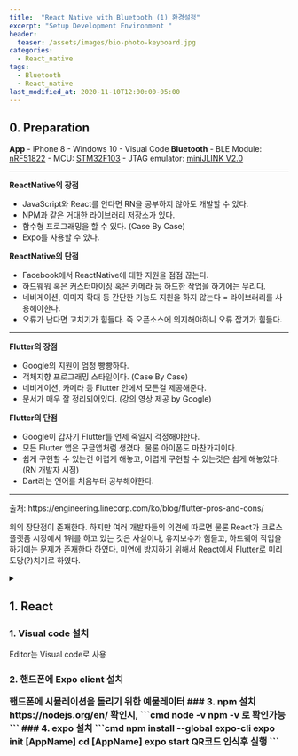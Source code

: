 ```yaml
---
title:  "React Native with Bluetooth (1) 환경설정"
excerpt: "Setup Development Environment "
header:
  teaser: /assets/images/bio-photo-keyboard.jpg
categories:
  - React_native
tags:
  - Bluetooth
  - React_native
last_modified_at: 2020-11-10T12:00:00-05:00
---
```

## 0. Preparation   
**App**
\- iPhone 8
\- Windows 10
\- Visual Code
**Bluetooth**
\- BLE Module: [nRF51822](https://www.nordicsemi.com/Products/Low-power-short-range-wireless/nRF51822)
\- MCU: [STM32F103](https://www.st.com/en/microcontrollers-microprocessors/stm32f103.html)
\- JTAG emulator: [miniJLINK V2.0](https://www.devicemart.co.kr/goods/view?no=33262)

<hr>

**ReactNative의 장점**

-   JavaScript와 React를 안다면 RN을 공부하지 않아도 개발할 수 있다.
-   NPM과 같은 거대한 라이브러리 저장소가 있다.
-   함수형 프로그래밍을 할 수 있다. (Case By Case)
-   Expo를 사용할 수 있다.

**ReactNative의 단점**

-   Facebook에서 ReactNative에 대한 지원을 점점 끊는다.
-   하드웨워 혹은 커스터마이징 혹은 카메라 등 하드한 작업을 하기에는 무리다.
-   네비게이션, 이미지 확대 등 간단한 기능도 지원을 하지 않는다 = 라이브러리를 사용해야한다.
-   오류가 난다면 고치기가 힘들다. 즉 오픈소스에 의지해야하니 오류 잡기가 힘들다.

----------

**Flutter의 장점**

-   Google의 지원이 엄청 빵빵하다.
-   객체지향 프로그래밍 스타일이다. (Case By Case)
-   네비게이션, 카메라 등 Flutter 안에서 모든걸 제공해준다.
-   문서가 매우 잘 정리되어있다. (강의 영상 제공 by Google)

**Flutter의 단점**

-   Google이 갑자기 Flutter를 언제 죽일지 걱정해야한다.
-   모든 Flutter 앱은 구글앱처럼 생겼다. 물론 아이폰도 마찬가지이다.
-   쉽게 구현할 수 있는건 어렵게 해놓고, 어렵게 구현할 수 있는것은 쉽게 해놓았다.(RN 개발자 시점)
-   Dart라는 언어를 처음부터 공부해야한다.
<hr>
출처: https://engineering.linecorp.com/ko/blog/flutter-pros-and-cons/

위의 장단점이 존재한다.  하지만 여러 개발자들의 의견에 따르면 물론 React가 크로스 플랫폼 시장에서 1위를 하고 있는 것은 사실이나,  유지보수가 힘들고, 하드웨어 작업을 하기에는 문제가 존재한다 하였다. 
미연에 방지하기 위해서 React에서 Flutter로 미리 도망(?)치기로 하였다.
<details>
    <summary>
    <h2> 1. React <br></h2>
    <h3> 1. Visual code 설치</h3>
 <p> Editor는 Visual code로 사용</p>
 <h3> 2. 핸드폰에 Expo client 설치
<p>핸드폰에 시뮬레이션을 돌리기 위한 예물레이터 
### 3. npm 설치
https://nodejs.org/en/
확인시,
```cmd
node -v 
npm -v
로 확인가능
```
### 4. expo 설치
```cmd
npm install --global expo-cli
expo init [AppName]
cd [AppName]
expo start
QR코드 인식후 실행
```
    </summary>
</deatils>





# Bluetooth


<!--stackedit_data:
eyJoaXN0b3J5IjpbLTEzMjQ2OTc2NzAsLTE1MTA0MzUzODUsMT
AxNjYyMDE2NSwtMjAyNDg3MDIzMiwtMjEzNDI3OTYyOCwtMTk2
NTUxMzQxNiwtOTE4Mjg0MzcwLC00NTU5MjE3MTIsMTI2MjQ1OD
E0Niw0OTQ3MTAwMDldfQ==
-->